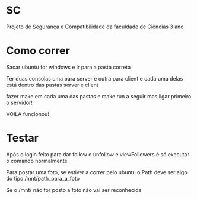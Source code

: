 # SC

Projeto de Segurança e Compatibilidade da faculdade de Ciências 3 ano

# Como correr

Sacar ubuntu for windows e ir para a pasta correta

Ter duas consolas uma para server e outra para client e cada uma delas está dentro das pastas server e client

fazer make em cada uma das pastas e make run a seguir mas ligar primeiro o servidor!

VOILA funcionou!


# Testar

Após o login feito para dar follow e unfollow e viewFollowers é só executar o comando normalmente

Para postar uma foto, se estiver a correr pelo ubuntu o Path deve ser algo do tipo /mnt/path_para_a_foto

Se o /mnt/ não for posto a foto não vai ser reconhecida 